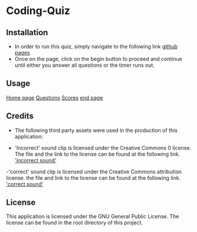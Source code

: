 # Coding-Quiz

## Installation 


* In order to run this quiz, simply navigate to the following link [github pages](https://JEmnetu.github.io/Coding-Quiz/index.html)
* Once on the page, click on the begin button to proceed and continue until either you answer all questions or the timer runs out.


## Usage


[Home page](./assets/images/Homepage.png)
[Questions](./assets/images/Questions.png)
[Scores](./assets/images/Scores.png)
[end page](./assets/images/End.png)


## Credits


* The following third party assets were used in the production of this application:

- 'Incorrect' sound clip  is licensed under the Creative Commons 0 license. The file and the link to the license can be found at the following link.
['incorrect sound'](https://freesound.org/people/themusicalnomad/sounds/253886/)


-'correct' sound clip is licensed under the Creative  Commons attribution license. the file and link to the license can be found at the following link. 
['correct sound'](https://freesound.org/people/Bertrof/sounds/351564/)


## License

This application is licensed under the GNU General Public License. The license can be found in the root directory of this project.






